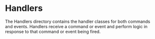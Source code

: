 # Handlers
The Handlers directory contains the handler classes for both commands and events. Handlers receive a command or event and perform logic in response to that command or event being fired.